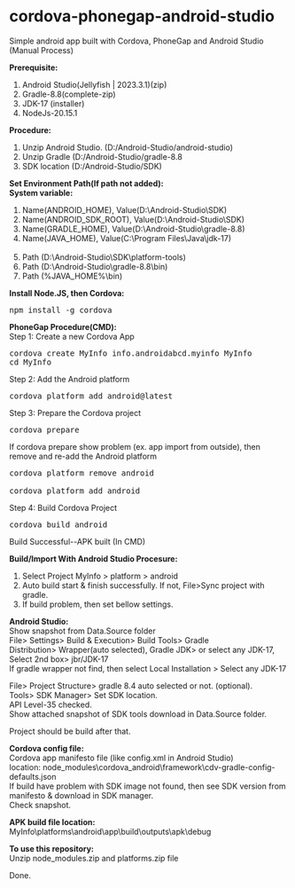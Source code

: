 # cordova-phonegap-android-studio
Simple android app built with Cordova, PhoneGap and Android Studio (Manual Process)

<b>Prerequisite:</b> <br>
1. Android Studio(Jellyfish | 2023.3.1)(zip) <br>
2. Gradle-8.8(complete-zip) <br>
3. JDK-17 (installer) <br>
4. NodeJs-20.15.1 <br>

<b>Procedure:</b> <br>
1. Unzip Android Studio. (D:/Android-Studio/android-studio) <br>
2. Unzip Gradle (D:/Android-Studio/gradle-8.8 <br>
3. SDK location (D:/Android-Studio/SDK) <br>

<b>Set Environment Path(If path not added):</b> <br>
<b>System variable:</b> <br>
1. Name(ANDROID_HOME), Value(D:\Android-Studio\SDK) <br>
2. Name(ANDROID_SDK_ROOT), Value(D:\Android-Studio\SDK) <br>
3. Name(GRADLE_HOME), Value(D:\Android-Studio\gradle-8.8) <br>
4. Name(JAVA_HOME), Value(C:\Program Files\Java\jdk-17) <br> <br>
1. Path (D:\Android-Studio\SDK\platform-tools) <br>
2. Path (D:\Android-Studio\gradle-8.8\bin) <br>
3. Path (%JAVA_HOME%\bin) <br>

<b>Install Node.JS, then Cordova:</b> <br>
<pre>npm install -g cordova</pre>

<b>PhoneGap Procedure(CMD):</b> <br>
Step 1: Create a new Cordova App <br>
<pre>cordova create MyInfo info.androidabcd.myinfo MyInfo<br>cd MyInfo</pre>

Step 2: Add the Android platform <br>
<pre>cordova platform add android@latest</pre>

Step 3: Prepare the Cordova project <br>
<pre>cordova prepare</pre>
If cordova prepare show problem (ex. app import from outside), then remove and re-add the Android platform
<pre>cordova platform remove android <br>
cordova platform add android</pre>

Step 4: Build Cordova Project <br>
<pre>cordova build android</pre>

Build Successful--APK built (In CMD)

<b>Build/Import With Android Studio Procesure:</b> <br>
1. Select Project MyInfo > platform > android
2. Auto build start & finish successfully. If not, File>Sync project with gradle.
3. If build problem, then set bellow settings.

<b>Android Studio:</b> <br>
Show snapshot from Data.Source folder <br>
File> Settings> Build & Execution> Build Tools> Gradle <br>
Distribution> Wrapper(auto selected), Gradle JDK> or select any JDK-17, Select 2nd box> jbr/JDK-17 <br>
If gradle wrapper not find, then select Local Installation > Select any JDK-17 <br>

File> Project Structure> gradle 8.4 auto selected or not. (optional). <br>
Tools> SDK Manager> Set SDK location. <br>
API Level-35 checked. <br>
Show attached snapshot of SDK tools download in Data.Source folder. <br>

Project should be build after that.

<b>Cordova config file:</b> <br>
Cordova app manifesto file (like config.xml in Android Studio)  <br>
location: node_modules\cordova_android\framework\cdv-gradle-config-defaults.json <br>
If build have problem with SDK image not found, then see SDK version from manifesto & download in SDK manager. <br>
Check snapshot. <br>

<b>APK build file location:</b> <br>
MyInfo\platforms\android\app\build\outputs\apk\debug

<b>To use this repository:</b> <br>
Unzip node_modules.zip and platforms.zip file

Done.
